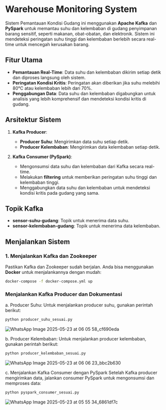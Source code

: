 # Warehouse Monitoring System

Sistem Pemantauan Kondisi Gudang ini menggunakan **Apache Kafka** dan **PySpark** untuk memantau suhu dan kelembaban di gudang penyimpanan barang sensitif, seperti makanan, obat-obatan, dan elektronik. Sistem ini mendeteksi peringatan suhu tinggi dan kelembaban berlebih secara real-time untuk mencegah kerusakan barang.

## Fitur Utama

- **Pemantauan Real-Time**: Data suhu dan kelembaban dikirim setiap detik dan diproses langsung oleh sistem.
- **Peringatan Kondisi Kritis**: Peringatan akan diberikan jika suhu melebihi 80°C atau kelembaban lebih dari 70%.
- **Penggabungan Data**: Data suhu dan kelembaban digabungkan untuk analisis yang lebih komprehensif dan mendeteksi kondisi kritis di gudang.

## Arsitektur Sistem

1. **Kafka Producer**:
   - **Producer Suhu**: Mengirimkan data suhu setiap detik.
   - **Producer Kelembaban**: Mengirimkan data kelembaban setiap detik.

2. **Kafka Consumer (PySpark)**:
   - Mengonsumsi data suhu dan kelembaban dari Kafka secara real-time.
   - Melakukan **filtering** untuk memberikan peringatan suhu tinggi dan kelembaban tinggi.
   - Menggabungkan data suhu dan kelembaban untuk mendeteksi kondisi kritis pada gudang yang sama.

## Topik Kafka

- **sensor-suhu-gudang**: Topik untuk menerima data suhu.
- **sensor-kelembaban-gudang**: Topik untuk menerima data kelembaban.

## Menjalankan Sistem

### 1. Menjalankan Kafka dan Zookeeper

Pastikan Kafka dan Zookeeper sudah berjalan. Anda bisa menggunakan **Docker** untuk menjalankannya dengan mudah:

```bash
docker-compose -f docker-compose.yml up
```

### Menjalankan Kafka Producer dan Dokumentasi

a. Producer Suhu:
Untuk menjalankan producer suhu, gunakan perintah berikut:

```bash
python producer_suhu_sesuai.py
```

![WhatsApp Image 2025-05-23 at 06 05 58_cf690eda](https://github.com/user-attachments/assets/6a0d9122-9171-4dc9-b405-0fc78cff306a)

b. Producer Kelembaban:
Untuk menjalankan producer kelembaban, gunakan perintah berikut:

```bash
python producer_kelembaban_sesuai.py
```

![WhatsApp Image 2025-05-23 at 06 06 23_bbc2b630](https://github.com/user-attachments/assets/2e2fb630-f12c-4399-948c-a831790c66e6)

c. Menjalankan Kafka Consumer dengan PySpark
Setelah Kafka producer mengirimkan data, jalankan consumer PySpark untuk mengonsumsi dan memproses data:

```bash
python pyspark_consumer_sesuai.py
```

![WhatsApp Image 2025-05-23 at 05 55 34_6861df7c](https://github.com/user-attachments/assets/c7347acc-defd-4f96-82ff-082a00134ed0)



